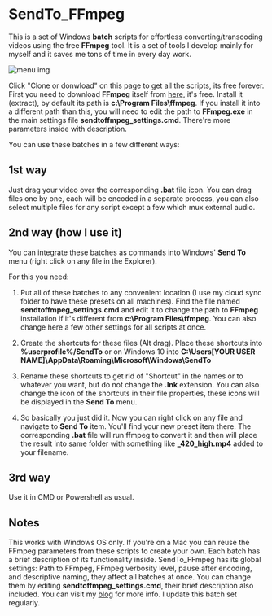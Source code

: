 # SendTo_FFmpeg
This is a set of Windows **batch** scripts for effortless converting/transcoding videos using the free **FFmpeg** tool. It is a set of tools I develop mainly for myself and it saves me tons of time in every day work.

![menu img](https://i.imgur.com/1SOp2wO.png "SendTo_FFmpeg presets in the standard windows Send To menu")

Click "Clone or donwload" on this page to get all the scripts, its free forever.
First you need to download **FFmpeg** itself from [here](https://www.ffmpeg.org/download.html), it's free.
Install it (extract), by default its path is **c:\Program Files\ffmpeg**. If you install it into a different path than this, you will need to edit the path to **FFmpeg.exe** in the main settings file **sendtoffmpeg_settings.cmd**. There're more parameters inside with description.

You can use these batches in a few different ways:

## 1st way
Just drag your video over the corresponding **.bat** file icon.
You can drag files one by one, each will be encoded in a separate process, you can also select multiple files for any script except a few which mux external audio.

## 2nd way (how I use it)
You can integrate these batches as commands into Windows' **Send To** menu (right click on any file in the Explorer).

For this you need:

1. Put all of these batches to any convenient location (I use my cloud sync folder to have these presets on all machines). Find the file named **sendtoffmpeg_settings.cmd** and edit it to change the path to **FFmpeg** installation if it's different from **c:\Program Files\ffmpeg**. You can also change here a few other settings for all scripts at once.

2. Create the shortcuts for these files (Alt drag). Place these shortcuts into **%userprofile%/SendTo** or on Windows 10 into **C:\Users\[YOUR USER NAME]\AppData\Roaming\Microsoft\Windows\SendTo**

3. Rename these shortcuts to get rid of "Shortcut" in the names or to whatever you want, but do not change the **.lnk** extension.
You can also change the icon of the shortcuts in their file properties, these icons will be displayed in the **Send To** menu.

4. So basically you just did it. Now you can right click on any file and navigate to **Send To** item.
You'll find your new preset item there. The corresponding **.bat** file will run ffmpeg to convert it
and then will place the result into same folder with something like **_420_high.mp4** added to your filename.

## 3rd way

Use it in CMD or Powershell as usual.

## Notes

This works with Windows OS only. If you're on a Mac you can reuse the FFmpeg parameters from these scripts to create your own.
Each batch has a brief description of its functionality inside. SendTo_FFmpeg has its global settings: Path to FFmpeg, FFmpeg verbosity level, pause after encoding, and descriptive naming, they affect all batches at once. You can change them by editing **sendtoffmpeg_settings.cmd**, their brief description also included. 
You can visit my [blog](https://keeraah.blogspot.com/2018/02/ffmpeg-lifehack-1.html) for more info. I update this batch set regularly.
